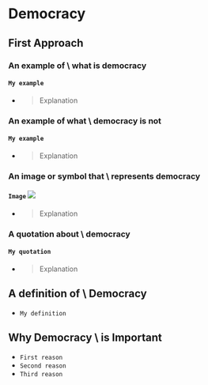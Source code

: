 # Democracy

## First Approach

### An example of \\ what is democracy

#### `My example` <!-- fold-->

- <blockquote>Explanation</blockquote>

### An example of what \\ democracy is not

#### `My example` <!-- fold-->

- <blockquote>Explanation</blockquote>

### An image or symbol that \\ represents democracy

#### `Image` ![](http://URL)  <!-- fold-->

- <blockquote>Explanation</blockquote>

### A quotation about \\ democracy

#### `My quotation` <!-- fold-->

- <blockquote>Explanation</blockquote>

## A definition of \\ Democracy

- `My definition`

## Why Democracy \\ is Important

- `First reason`
- `Second reason`
- `Third reason`
